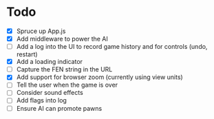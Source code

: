 # Todo
- [x] Spruce up App.js
- [x] Add middleware to power the AI
- [ ] Add a log into the UI to record game history and for controls (undo, restart)
- [x] Add a loading indicator
- [ ] Capture the FEN string in the URL
- [x] Add support for browser zoom (currently using view units)
- [ ] Tell the user when the game is over
- [ ] Consider sound effects
- [ ] Add flags into log
- [ ] Ensure AI can promote pawns
